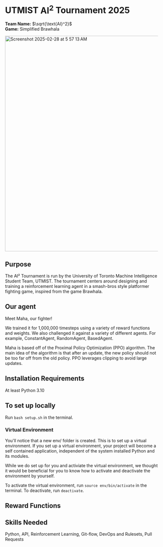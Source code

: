 # UTMIST $\text{AI}^2$ Tournament 2025

**Team Name:** $\sqrt{\text{AI}^2}$\
**Game:** Simplified Brawhala


<img width="708" alt="Screenshot 2025-02-28 at 5 57 13 AM" src="https://github.com/user-attachments/assets/76ad3df7-7ff2-411d-a3a8-a10ea67bb3ed" />



## Purpose

The AI² Tournament is run by the University of Toronto Machine Intelligence Student Team, UTMIST. The tournament centers around designing and training a reinforcement learning agent in a smash-bros style platformer fighting game, inspired from the game Brawhala.

## Our agent

Meet Maha, our fighter! 

We trained it for 1,000,000 timesteps using a variety of reward functions and weights. We also challenged it against a variety of different agents. For example, ConstantAgent, RandomAgent, BasedAgent. 

Maha is based off of the Proximal Policy Optimization (PPO) algorithm. The main idea of the algorithm is that after an update, the new policy should not be too far off from the old policy. PPO leverages clipping to avoid large updates.

## Installation Requirements
At least Python 3.10

## To set up locally

Run `bash setup.sh` in the terminal.

### Virtual Environment
You'll notice that a new env/ folder is created. This is to set up a virtual environment. If you set up a virtual environment, your project will become a self contained application, independent of the system installed Python and its modules.

While we do set up for you and activiate the virtual environment, we thought it would be beneficial for you to know how to activate and deactivate the environment by yourself. 

To activate the virtual environment, run `source env/bin/activate` in the terminal.
To deactivate, run `deactivate`.

## Reward Functions

## Skills Needed
Python, API, Reinforcement Learning, Git-flow, DevOps and Rulesets, Pull Requests
